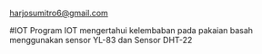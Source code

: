 harjosumitro6@gmail.com

#IOT
Program IOT mengertahui kelembaban pada pakaian basah menggunakan sensor YL-83 dan Sensor DHT-22



